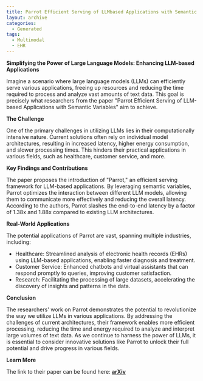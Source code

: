 ```yaml
---
title: Parrot Efficient Serving of LLMbased Applications with Semantic Variable
layout: archive
categories:
  - Generated
tags:
  - Multimodal
  - EHR
---
```


**Simplifying the Power of Large Language Models: Enhancing LLM-based Applications**

Imagine a scenario where large language models (LLMs) can efficiently serve various applications, freeing up resources and reducing the time required to process and analyze vast amounts of text data. This goal is precisely what researchers from the paper "Parrot Efficient Serving of LLM-based Applications with Semantic Variables" aim to achieve.

**The Challenge**

One of the primary challenges in utilizing LLMs lies in their computationally intensive nature. Current solutions often rely on individual model architectures, resulting in increased latency, higher energy consumption, and slower processing times. This hinders their practical applications in various fields, such as healthcare, customer service, and more.

**Key Findings and Contributions**

The paper proposes the introduction of "Parrot," an efficient serving framework for LLM-based applications. By leveraging semantic variables, Parrot optimizes the interaction between different LLM models, allowing them to communicate more effectively and reducing the overall latency. According to the authors, Parrot slashes the end-to-end latency by a factor of 1.38x and 1.88x compared to existing LLM architectures.

**Real-World Applications**

The potential applications of Parrot are vast, spanning multiple industries, including:

* Healthcare: Streamlined analysis of electronic health records (EHRs) using LLM-based applications, enabling faster diagnosis and treatment.
* Customer Service: Enhanced chatbots and virtual assistants that can respond promptly to queries, improving customer satisfaction.
* Research: Facilitating the processing of large datasets, accelerating the discovery of insights and patterns in the data.

**Conclusion**

The researchers' work on Parrot demonstrates the potential to revolutionize the way we utilize LLMs in various applications. By addressing the challenges of current architectures, their framework enables more efficient processing, reducing the time and energy required to analyze and interpret large volumes of text data. As we continue to harness the power of LLMs, it is essential to consider innovative solutions like Parrot to unlock their full potential and drive progress in various fields.

**Learn More**

The link to their paper can be found here: [**arXiv**](http://arxiv.org/pdf/2405.19888v1.pdf)